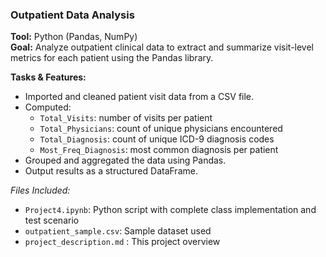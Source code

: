### Outpatient Data Analysis
**Tool:** Python (Pandas, NumPy)  
**Goal:** Analyze outpatient clinical data to extract and summarize visit-level metrics for each patient using the Pandas library.

**Tasks & Features:**
- Imported and cleaned patient visit data from a CSV file.
- Computed:
  - `Total_Visits`: number of visits per patient  
  - `Total_Physicians`: count of unique physicians encountered  
  - `Total_Diagnosis`: count of unique ICD-9 diagnosis codes  
  - `Most_Freq_Diagnosis`: most common diagnosis per patient  
- Grouped and aggregated the data using Pandas.
- Output results as a structured DataFrame.

*Files Included:*  
- `Project4.ipynb`: Python script with complete class implementation and test scenario 
- `outpatient_sample.csv`: Sample dataset used
- `project_description.md` : This project overview
